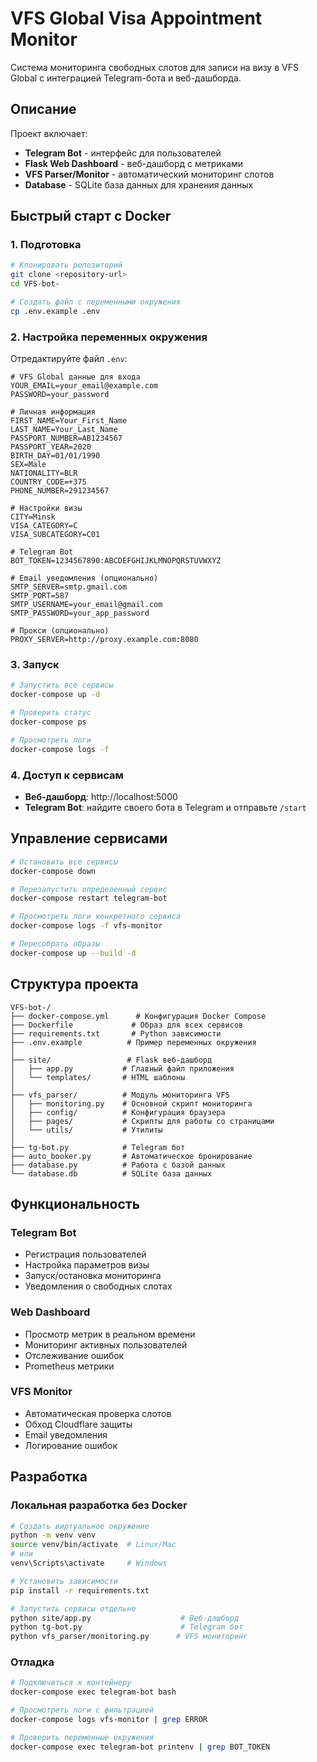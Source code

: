 # VFS Global Visa Appointment Monitor

Система мониторинга свободных слотов для записи на визу в VFS Global с интеграцией Telegram-бота и веб-дашборда.

## Описание

Проект включает:
- **Telegram Bot** - интерфейс для пользователей
- **Flask Web Dashboard** - веб-дашборд с метриками
- **VFS Parser/Monitor** - автоматический мониторинг слотов
- **Database** - SQLite база данных для хранения данных

## Быстрый старт с Docker

### 1. Подготовка

```bash
# Клонировать репозиторий
git clone <repository-url>
cd VFS-bot-

# Создать файл с переменными окружения
cp .env.example .env
```

### 2. Настройка переменных окружения

Отредактируйте файл `.env`:

```env
# VFS Global данные для входа
YOUR_EMAIL=your_email@example.com
PASSWORD=your_password

# Личная информация
FIRST_NAME=Your_First_Name
LAST_NAME=Your_Last_Name
PASSPORT_NUMBER=AB1234567
PASSPORT_YEAR=2020
BIRTH_DAY=01/01/1990
SEX=Male
NATIONALITY=BLR
COUNTRY_CODE=+375
PHONE_NUMBER=291234567

# Настройки визы
CITY=Minsk
VISA_CATEGORY=C
VISA_SUBCATEGORY=C01

# Telegram Bot
BOT_TOKEN=1234567890:ABCDEFGHIJKLMNOPQRSTUVWXYZ

# Email уведомления (опционально)
SMTP_SERVER=smtp.gmail.com
SMTP_PORT=587
SMTP_USERNAME=your_email@gmail.com
SMTP_PASSWORD=your_app_password

# Прокси (опционально)
PROXY_SERVER=http://proxy.example.com:8080
```

### 3. Запуск

```bash
# Запустить все сервисы
docker-compose up -d

# Проверить статус
docker-compose ps

# Просмотреть логи
docker-compose logs -f
```

### 4. Доступ к сервисам

- **Веб-дашборд**: http://localhost:5000
- **Telegram Bot**: найдите своего бота в Telegram и отправьте `/start`

## Управление сервисами

```bash
# Остановить все сервисы
docker-compose down

# Перезапустить определенный сервис
docker-compose restart telegram-bot

# Просмотреть логи конкретного сервиса
docker-compose logs -f vfs-monitor

# Пересобрать образы
docker-compose up --build -d
```

## Структура проекта

```
VFS-bot-/
├── docker-compose.yml      # Конфигурация Docker Compose
├── Dockerfile             # Образ для всех сервисов
├── requirements.txt       # Python зависимости
├── .env.example          # Пример переменных окружения
│
├── site/                 # Flask веб-дашборд
│   ├── app.py           # Главный файл приложения
│   └── templates/       # HTML шаблоны
│
├── vfs_parser/          # Модуль мониторинга VFS
│   ├── monitoring.py    # Основной скрипт мониторинга
│   ├── config/          # Конфигурация браузера
│   ├── pages/           # Скрипты для работы со страницами
│   └── utils/           # Утилиты
│
├── tg-bot.py            # Telegram бот
├── auto_booker.py       # Автоматическое бронирование
├── database.py          # Работа с базой данных
└── database.db          # SQLite база данных
```

## Функциональность

### Telegram Bot
- Регистрация пользователей
- Настройка параметров визы
- Запуск/остановка мониторинга
- Уведомления о свободных слотах

### Web Dashboard
- Просмотр метрик в реальном времени
- Мониторинг активных пользователей
- Отслеживание ошибок
- Prometheus метрики

### VFS Monitor
- Автоматическая проверка слотов
- Обход Cloudflare защиты
- Email уведомления
- Логирование ошибок

## Разработка

### Локальная разработка без Docker

```bash
# Создать виртуальное окружение
python -m venv venv
source venv/bin/activate  # Linux/Mac
# или
venv\Scripts\activate     # Windows

# Установить зависимости
pip install -r requirements.txt

# Запустить сервисы отдельно
python site/app.py                    # Веб-дашборд
python tg-bot.py                      # Telegram бот
python vfs_parser/monitoring.py      # VFS мониторинг
```

### Отладка

```bash
# Подключиться к контейнеру
docker-compose exec telegram-bot bash

# Просмотреть логи с фильтрацией
docker-compose logs vfs-monitor | grep ERROR

# Проверить переменные окружения
docker-compose exec telegram-bot printenv | grep BOT_TOKEN
```
